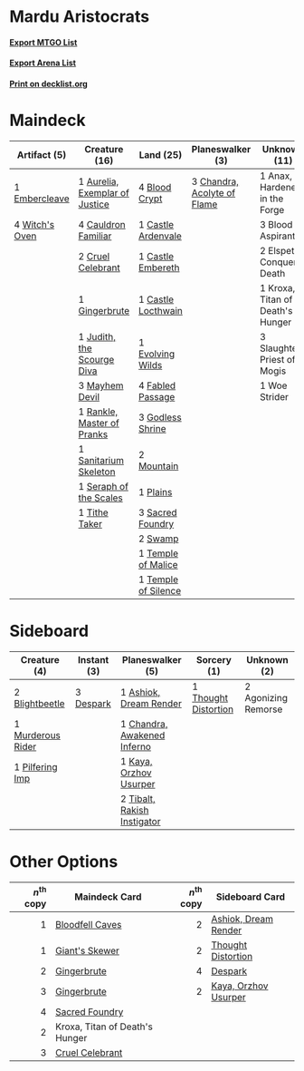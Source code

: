 # Mardu Aristocrats

#### [Export MTGO List](../collection/Mardu%20Aristocrats/Mardu%20Aristocrats.txt)
#### [Export Arena List](../collection/Mardu%20Aristocrats/Mardu%20Aristocrats_arena.txt)
#### [Print on decklist.org](http://decklist.org/?deckmain=1%09Anax,%20Hardened%20in%20the%20Forge%0A1%09Aurelia,%20Exemplar%20of%20Justice%0A3%09Blood%20Aspirant%0A4%09Blood%20Crypt%0A1%09Castle%20Ardenvale%0A1%09Castle%20Embereth%0A1%09Castle%20Locthwain%0A4%09Cauldron%20Familiar%0A3%09Chandra,%20Acolyte%20of%20Flame%0A2%09Cruel%20Celebrant%0A2%09Elspeth%20Conquers%20Death%0A1%09Embercleave%0A1%09Evolving%20Wilds%0A4%09Fabled%20Passage%0A1%09Gingerbrute%0A3%09Godless%20Shrine%0A1%09Judith,%20the%20Scourge%20Diva%0A1%09Kroxa,%20Titan%20of%20Death's%20Hunger%0A3%09Mayhem%20Devil%0A2%09Mountain%0A1%09Plains%0A1%09Rankle,%20Master%20of%20Pranks%0A3%09Sacred%20Foundry%0A1%09Sanitarium%20Skeleton%0A1%09Seraph%20of%20the%20Scales%0A3%09Slaughter-Priest%20of%20Mogis%0A2%09Swamp%0A1%09Temple%20of%20Malice%0A1%09Temple%20of%20Silence%0A1%09Tithe%20Taker%0A4%09Witch's%20Oven%0A1%09Woe%20Strider&deckside=2%09Agonizing%20Remorse%0A1%09Ashiok,%20Dream%20Render%0A2%09Blightbeetle%0A1%09Chandra,%20Awakened%20Inferno%0A3%09Despark%0A1%09Kaya,%20Orzhov%20Usurper%0A1%09Murderous%20Rider%0A1%09Pilfering%20Imp%0A1%09Thought%20Distortion%0A2%09Tibalt,%20Rakish%20Instigator)
# Maindeck

|                                      Artifact (5)                                       |                                              Creature (16)                                              |                                          Land (25)                                           |                                           Planeswalker (3)                                           |          Unknown (11)          |
|-----------------------------------------------------------------------------------------|---------------------------------------------------------------------------------------------------------|----------------------------------------------------------------------------------------------|------------------------------------------------------------------------------------------------------|--------------------------------|
|1 [Embercleave](http://gatherer.wizards.com/Pages/Card/Details.aspx?multiverseid=473082) |1 [Aurelia, Exemplar of Justice](http://gatherer.wizards.com/Pages/Card/Details.aspx?multiverseid=452903)|4 [Blood Crypt](http://gatherer.wizards.com/Pages/Card/Details.aspx?multiverseid=97102)       |3 [Chandra, Acolyte of Flame](http://gatherer.wizards.com/Pages/Card/Details.aspx?multiverseid=466880)|1 Anax, Hardened in the Forge   |
|4 [Witch's Oven](http://gatherer.wizards.com/Pages/Card/Details.aspx?multiverseid=473199)|4 [Cauldron Familiar](http://gatherer.wizards.com/Pages/Card/Details.aspx?multiverseid=473043)           |1 [Castle Ardenvale](http://gatherer.wizards.com/Pages/Card/Details.aspx?multiverseid=473200) |                                                                                                      |3 Blood Aspirant                |
|                                                                                         |2 [Cruel Celebrant](http://gatherer.wizards.com/Pages/Card/Details.aspx?multiverseid=461115)             |1 [Castle Embereth](http://gatherer.wizards.com/Pages/Card/Details.aspx?multiverseid=473201)  |                                                                                                      |2 Elspeth Conquers Death        |
|                                                                                         |1 [Gingerbrute](http://gatherer.wizards.com/Pages/Card/Details.aspx?multiverseid=473181)                 |1 [Castle Locthwain](http://gatherer.wizards.com/Pages/Card/Details.aspx?multiverseid=473203) |                                                                                                      |1 Kroxa, Titan of Death's Hunger|
|                                                                                         |1 [Judith, the Scourge Diva](http://gatherer.wizards.com/Pages/Card/Details.aspx?multiverseid=457329)    |1 [Evolving Wilds](http://gatherer.wizards.com/Pages/Card/Details.aspx?multiverseid=426944)   |                                                                                                      |3 Slaughter-Priest of Mogis     |
|                                                                                         |3 [Mayhem Devil](http://gatherer.wizards.com/Pages/Card/Details.aspx?multiverseid=461131)                |4 [Fabled Passage](http://gatherer.wizards.com/Pages/Card/Details.aspx?multiverseid=473206)   |                                                                                                      |1 Woe Strider                   |
|                                                                                         |1 [Rankle, Master of Pranks](http://gatherer.wizards.com/Pages/Card/Details.aspx?multiverseid=473063)    |3 [Godless Shrine](http://gatherer.wizards.com/Pages/Card/Details.aspx?multiverseid=405099)   |                                                                                                      |                                |
|                                                                                         |1 [Sanitarium Skeleton](http://gatherer.wizards.com/Pages/Card/Details.aspx?multiverseid=470673)         |2 [Mountain](http://gatherer.wizards.com/Pages/Card/Details.aspx?multiverseid=439859)         |                                                                                                      |                                |
|                                                                                         |1 [Seraph of the Scales](http://gatherer.wizards.com/Pages/Card/Details.aspx?multiverseid=457349)        |1 [Plains](http://gatherer.wizards.com/Pages/Card/Details.aspx?multiverseid=439856)           |                                                                                                      |                                |
|                                                                                         |1 [Tithe Taker](http://gatherer.wizards.com/Pages/Card/Details.aspx?multiverseid=457171)                 |3 [Sacred Foundry](http://gatherer.wizards.com/Pages/Card/Details.aspx?multiverseid=405106)   |                                                                                                      |                                |
|                                                                                         |                                                                                                         |2 [Swamp](http://gatherer.wizards.com/Pages/Card/Details.aspx?multiverseid=439858)            |                                                                                                      |                                |
|                                                                                         |                                                                                                         |1 [Temple of Malice](http://gatherer.wizards.com/Pages/Card/Details.aspx?multiverseid=378536) |                                                                                                      |                                |
|                                                                                         |                                                                                                         |1 [Temple of Silence](http://gatherer.wizards.com/Pages/Card/Details.aspx?multiverseid=373522)|                                                                                                      |                                |


# Sideboard

|                                        Creature (4)                                        |                                    Instant (3)                                     |                                           Planeswalker (5)                                           |                                          Sorcery (1)                                          |    Unknown (2)    |
|--------------------------------------------------------------------------------------------|------------------------------------------------------------------------------------|------------------------------------------------------------------------------------------------------|-----------------------------------------------------------------------------------------------|-------------------|
|2 [Blightbeetle](http://gatherer.wizards.com/Pages/Card/Details.aspx?multiverseid=466841)   |3 [Despark](http://gatherer.wizards.com/Pages/Card/Details.aspx?multiverseid=461117)|1 [Ashiok, Dream Render](http://gatherer.wizards.com/Pages/Card/Details.aspx?multiverseid=461155)     |1 [Thought Distortion](http://gatherer.wizards.com/Pages/Card/Details.aspx?multiverseid=466871)|2 Agonizing Remorse|
|1 [Murderous Rider](http://gatherer.wizards.com/Pages/Card/Details.aspx?multiverseid=473059)|                                                                                    |1 [Chandra, Awakened Inferno](http://gatherer.wizards.com/Pages/Card/Details.aspx?multiverseid=466881)|                                                                                               |                   |
|1 [Pilfering Imp](http://gatherer.wizards.com/Pages/Card/Details.aspx?multiverseid=452831)  |                                                                                    |1 [Kaya, Orzhov Usurper](http://gatherer.wizards.com/Pages/Card/Details.aspx?multiverseid=460129)     |                                                                                               |                   |
|                                                                                            |                                                                                    |2 [Tibalt, Rakish Instigator](http://gatherer.wizards.com/Pages/Card/Details.aspx?multiverseid=461073)|                                                                                               |                   |


# Other Options

|*n*<sup>th</sup> copy|                                      Maindeck Card                                       |*n*<sup>th</sup> copy|                                        Sideboard Card                                         |
|--------------------:|------------------------------------------------------------------------------------------|--------------------:|-----------------------------------------------------------------------------------------------|
|                    1|[Bloodfell Caves](http://gatherer.wizards.com/Pages/Card/Details.aspx?multiverseid=433168)|                    2|[Ashiok, Dream Render](http://gatherer.wizards.com/Pages/Card/Details.aspx?multiverseid=461155)|
|                    1|[Giant's Skewer](http://gatherer.wizards.com/Pages/Card/Details.aspx?multiverseid=473053) |                    2|[Thought Distortion](http://gatherer.wizards.com/Pages/Card/Details.aspx?multiverseid=466871)  |
|                    2|[Gingerbrute](http://gatherer.wizards.com/Pages/Card/Details.aspx?multiverseid=473181)    |                    4|[Despark](http://gatherer.wizards.com/Pages/Card/Details.aspx?multiverseid=461117)             |
|                    3|[Gingerbrute](http://gatherer.wizards.com/Pages/Card/Details.aspx?multiverseid=473181)    |                    2|[Kaya, Orzhov Usurper](http://gatherer.wizards.com/Pages/Card/Details.aspx?multiverseid=460129)|
|                    4|[Sacred Foundry](http://gatherer.wizards.com/Pages/Card/Details.aspx?multiverseid=405106) |                     |                                                                                               |
|                    2|Kroxa, Titan of Death's Hunger                                                            |                     |                                                                                               |
|                    3|[Cruel Celebrant](http://gatherer.wizards.com/Pages/Card/Details.aspx?multiverseid=461115)|                     |                                                                                               |

